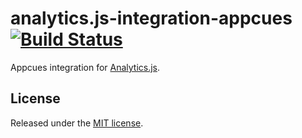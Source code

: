 # analytics.js-integration-appcues [![Build Status][ci-badge]][ci-link]

Appcues integration for [Analytics.js][].

## License

Released under the [MIT license](License.md).


[Analytics.js]: https://segment.com/docs/libraries/analytics.js/
[ci-link]: https://circleci.com/gh/segment-integrations/analytics.js-integration-appcues
[ci-badge]: https://circleci.com/gh/segment-integrations/analytics.js-integration-appcues.svg?style=svg
